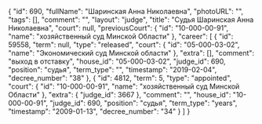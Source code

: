 {
    "id": 690,
    "fullName": "Шаринская Анна Николаевна",
    "photoURL": "",
    "tags": [],
    "comment": "",
    "layout": "judge",
    "title": "Судья Шаринская Анна Николаевна",
    "court": null,
    "previousCourt": {
        "id": "10-000-00-91",
        "name": "хозяйственный суд Минской Области"
    },
    "career": [
        {
            "id": 59558,
            "term": null,
            "type": "released",
            "court": {
                "id": "05-000-03-02",
                "name": "Экономический суд Минской области"
            },
            "extra": [],
            "comment": "выход в отставку",
            "house_id": "05-000-03-02",
            "judge_id": 690,
            "position": "судья",
            "term_type": "",
            "timestamp": "2019-02-04",
            "decree_number": "38"
        },
        {
            "id": 4812,
            "term": 5,
            "type": "appointed",
            "court": {
                "id": "10-000-00-91",
                "name": "хозяйственный суд Минской Области"
            },
            "extra": {
                "judge_id": 3667
            },
            "comment": "",
            "house_id": "10-000-00-91",
            "judge_id": 690,
            "position": "судья",
            "term_type": "years",
            "timestamp": "2009-01-13",
            "decree_number": "34"
        }
    ]
}